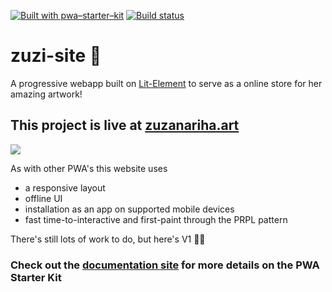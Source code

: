 [![Built with pwa–starter–kit](https://img.shields.io/badge/built_with-pwa–starter–kit_-blue.svg)](https://github.com/Polymer/pwa-starter-kit "Built with pwa–starter–kit")
[![Build status](https://api.travis-ci.org/Polymer/pwa-starter-kit.svg?branch=template-minimal-ui)](https://travis-ci.org/Polymer/pwa-starter-kit)

# zuzi-site 🎨
A progressive webapp built on [Lit-Element](https://lit-element.polymer-project.org) to serve as a online store for her amazing artwork!

## This project is live at [zuzanariha.art](https://zuzanariha.art)
![](https://i.imgur.com/vA3jSST.jpg)

As with other PWA's this website uses
* a responsive layout
* offline UI
* installation as an app on supported mobile devices
* fast time-to-interactive and first-paint through the PRPL pattern

There's still lots of work to do, but here's V1 🍺🎉

### Check out the [documentation site](https://polymer.github.io/pwa-starter-kit/) for more details on the PWA Starter Kit
